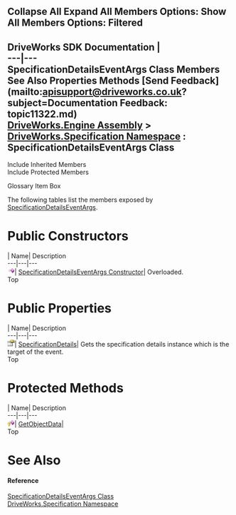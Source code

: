        

 Collapse All Expand All  Members Options: Show All  Members Options: Filtered   
---  
DriveWorks SDK Documentation  |   
---|---  
SpecificationDetailsEventArgs Class Members   
See Also Properties Methods [Send Feedback](mailto:apisupport@driveworks.co.uk?subject=Documentation Feedback: topic11322.md)  
[DriveWorks.Engine Assembly](topic2156.md) > [DriveWorks.Specification Namespace](topic10764.md) : SpecificationDetailsEventArgs Class  
---  
  
Include Inherited Members    
Include Protected Members  


Glossary Item Box

The following tables list the members exposed by [SpecificationDetailsEventArgs](topic11322.md).

# Public Constructors

| Name| Description  
---|---|---  
![Public Constructor](dotnetimages/publicConstructor.gif)| [SpecificationDetailsEventArgs Constructor](topic11328.md)| Overloaded.   
Top

# Public Properties

| Name| Description  
---|---|---  
![Public Property](dotnetimages/publicProperty.gif)| [SpecificationDetails](topic11332.md)| Gets the specification details instance which is the target of the event.   
Top

# Protected Methods

| Name| Description  
---|---|---  
![Protected Method](dotnetimages/protectedMethod.gif)| [GetObjectData](topic11331.md)|   
Top

# See Also

#### Reference

[SpecificationDetailsEventArgs Class](topic11322.md)   
[DriveWorks.Specification Namespace](topic10764.md)


